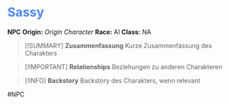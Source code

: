 # <font color = 4d88fd>Sassy</font>

**NPC**
**Origin:** *Origin Character* 
**Race:** AI
**Class:** NA

>[!SUMMARY] **Zusammenfassung**
>Kurze Zusammenfassung des Charakters

>[!IMPORTANT] **Relationships**
>Beziehungen zu anderen Charakteren

>[!INFO] **Backstory**
>Backstory des Charakters, wenn relevant

#NPC